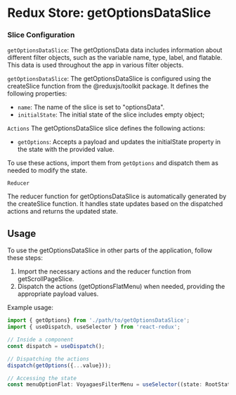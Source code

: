 # Redux Store: getOptionsDataSlice

### Slice Configuration
```getOptionsDataSlice```: The getOptionsData data includes information about different filter objects, such as the variable name, type, label, and flatable. This data is used throughout the app in various filter objects.


```getOptionsDataSlice```: The getOptionsDataSlice is configured using the createSlice function from the @reduxjs/toolkit package. It defines the following properties:
- `name`: The name of the slice is set to "optionsData".
- `initialState`: The initial state of the slice includes empty object;

`Actions`
The getOptionsDataSlice slice defines the following actions:

- `getOptions`: Accepts a payload and updates the initialState property in the state with the provided value.

To use these actions, import them from `getOptions` and dispatch them as needed to modify the state.

``Reducer``

The reducer function for getOptionsDataSlice is automatically generated by the createSlice function. It handles state updates based on the dispatched actions and returns the updated state.

## Usage
To use the getOptionsDataSlice in other parts of the application, follow these steps:

1) Import the necessary actions and the reducer function from getScrollPageSlice.
2) Dispatch the actions (getOptionsFlatMenu) when needed, providing the appropriate payload values.

Example usage:


```jsx
import { getOptions} from './path/to/getOptionsDataSlice';
import { useDispatch, useSelector } from 'react-redux';

// Inside a component
const dispatch = useDispatch();

// Dispatching the actions
dispatch(getOptions({...value}));

// Accessing the state
const menuOptionFlat: VoyagaesFilterMenu = useSelector((state: RootState) => state.getOptions.value);


```


